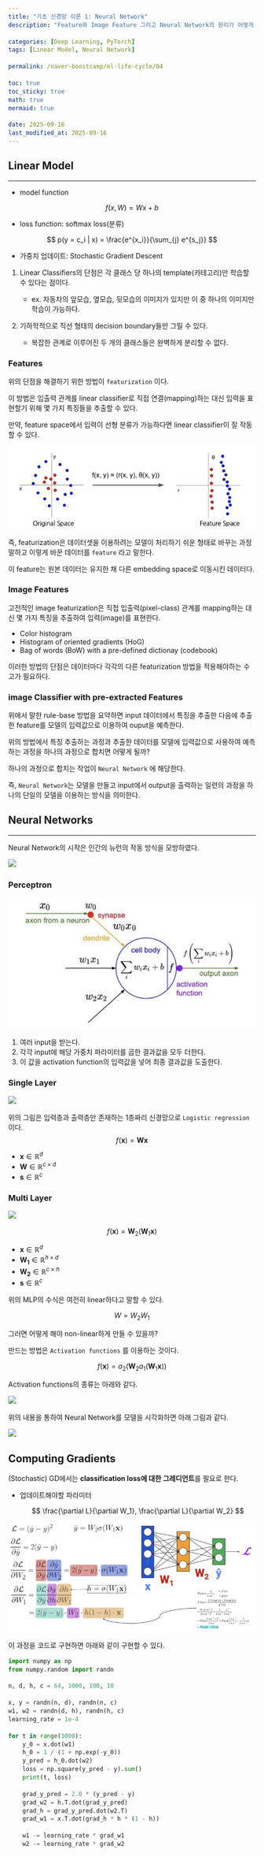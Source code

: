 ```yaml
---
title: "기초 신경망 이론 1: Neural Network"
description: "Feature와 Image Feature 그리고 Neural Network의 원리가 어떻게 되는지 학습하며, MLP 그리고 Activation Function 대한 내용 정리 포스트 입니다."

categories: [Deep Learning, PyTorch]
tags: [Linear Model, Neural Network]

permalink: /naver-boostcamp/ml-life-cycle/04

toc: true
toc_sticky: true
math: true
mermaid: true

date: 2025-09-16
last_modified_at: 2025-09-16
---
```


## Linear Model
-------

- model function

$$
f(x, W) = Wx + b
$$

- loss function: softmax loss(분류)

$$
p(y = c_i | x) = \frac{e^{x_i}}{\sum_{j} e^{s_j}}
$$

- 가중치 업데이트: Stochastic Gradient Descent

1. Linear Classifiers의 단점은 각 클래스 당 하나의 template(카테고리)만 학습할 수 있다는 점이다.

    - ex. 자동차의 앞모습, 옆모습, 뒷모습의 이미지가 있지만 이 중 하나의 이미지만 학습이 가능하다.

2. 기하학적으로 직선 형태의 decision boundary들만 그릴 수 있다.

    - 복잡한 관계로 이루어진 두 개의 클래스들은 완벽하게 분리할 수 없다.

### Features

위의 단점을 해결하기 위한 방법이 `featurization` 이다. 

이 방법은 입출력 관계를 linear classifier로 직접 연결(mapping)하는 대신 입력을 표현할기 위해 몇 가지 특징들을 추출할 수 있다.

만약, feature space에서 입력이 선형 분류가 가능하다면 linear classifier이 잘 작동할 수 있다.

<img src="../assets/img/post/naver-boostcamp/featurization.png">

즉, featurization은 데이터셋을 이용하려는 모델이 처리하기 쉬운 형태로 바꾸는 과정 말하고 이렇게 바꾼 데이터를 `feature` 라고 말한다.

이 feature는 원본 데이터는 유지한 채 다른 embedding space로 이동시킨 데이터다.

### Image Features

고전적인 image featurization은 직접 입출력(pixel-class) 관계를 mapping하는 대신 몇 가지 특징을 추출하여 입력(image)를 표현한다.

- Color histogram
- Histogram of oriented gradients (HoG)
- Bag of words (BoW) with a pre-defined dictionay (codebook)

이러한 방법의 단점은 데이터마다 각각의 다른 featurization 방법을 적용해야하는 수고가 필요하다.

### image Classifier with pre-extracted Features

위에서 말한 rule-base 방법을 요약하면 input 데이터에서 특징을 추출한 다음에 추출한 feature를 모델의 입력값으로 이용하여 ouput을 예측한다.

위의 방법에서 특징 추출하는 과정과 추출한 데이터를 모델에 입력값으로 사용하여 예측하는 과정을 하나의 과정으로 합치면 어떻게 될까?

하나의 과정으로 합치는 작업이 `Neural Network` 에 해당한다.

즉, `Neural Network`는 모델을 만들고 input에서 output을 출력하는 일련의 과정을 하나의 단일의 모델을 이용하는 방식을 의미한다. 

## Neural Networks
--------

Neural Network의 시작은 인간의 뉴런의 작동 방식을 모방하였다.

<img src="https://wikidocs.net/images/page/24958/%EB%89%B4%EB%9F%B0.PNG">

### Perceptron

<img src="../assets/img/post/naver-boostcamp/perceptrion.png">

1. 여러 input을 받는다.
2. 각각 input에 해당 가중치 파라미터를 곱한 결과값을 모두 더한다. 
3. 이 값을 activation function의 입력값을 넣어 최종 결과값을 도출한다.

### Single Layer

<img src="https://mblogthumb-phinf.pstatic.net/MjAxNzA2MTZfNDYg/MDAxNDk3NTc4Njk4MTM1.uEvkg1FYCUhTar5RcZSMZY5-U6swcECrpJALz5KwAA8g.JUB9h9ctN5KK-9zy7JxHpEBgRz_iB7At18obvWX03Skg.PNG.samsjang/%EC%BA%A1%EC%B2%98.PNG?type=w420">

위의 그림은 입력층과 출력층만 존재하는 1층짜리 신경망으로 `Logistic regression` 이다.
$$
f(\mathbf{x}) = \mathbf{W}\mathbf{x}
$$

- $\mathbf{x} \in \mathbb{R}^d$
- $\mathbf{W} \in \mathbb{R}^{c \times d}$
- $\mathbf{s} \in \mathbb{R}^c$



### Multi Layer


<img src="https://smartstuartkim.wordpress.com/wp-content/uploads/2019/02/mlp.png">

$$
f(\mathbf{x}) = \mathbf{W}_2(\mathbf{W}_1\mathbf{x})
$$

- $\mathbf{x} \in \mathbb{R}^d$
- $\mathbf{W_1} \in \mathbb{R}^{h \times d}$
- $\mathbf{W_2} \in \mathbb{R}^{c \times h}$
- $\mathbf{s} \in \mathbb{R}^c$

위의 MLP의 수식은 여전히 linear하다고 말할 수 있다.

$$
W = W_2W_1
$$


그러면 어떻게 해야 non-linear하게 만들 수 있을까?

만드는 방법은 `Activation functions` 를 이용하는 것이다.

$$
f(\mathbf{x}) = a_2(\mathbf{W}_2 a_1(\mathbf{W}_1\mathbf{x}))
$$

Activation functions의 종류는 아래와 같다.

<img src="https://machine-learning.paperspace.com/~gitbook/image?url=https%3A%2F%2F2327526407-files.gitbook.io%2F%7E%2Ffiles%2Fv0%2Fb%2Fgitbook-legacy-files%2Fo%2Fassets%252F-LvBP1svpACTB1R1x_U4%252F-LvNWUoWieQqaGmU_gl9%252F-LvO3qs2RImYjpBE8vln%252Factivation-functions3.jpg%3Falt%3Dmedia%26token%3Df96a3007-5888-43c3-a256-2dafadd5df7c&width=768&dpr=4&quality=100&sign=27b81237&sv=2">


위의 내용을 통하여 Neural Network를 모델을 시각화하면 아래 그림과 같다.

<img src="https://courses.grainger.illinois.edu/cs440/fa2023/lectures/nn-figs/gormley-2layer-net.jpg">

## Computing Gradients

(Stochastic) GD에서는 **classification loss에 대한 그레디언트**를 필요로 한다.

- 업데이트해야할 파라미터

    $$
    \frac{\partial L}{\partial W_1}, \frac{\partial L}{\partial W_2}
    $$

<img src="../assets/img/post/naver-boostcamp/computing_gradients.png">


이 과정을 코드로 구현하면 아래와 같이 구현할 수 있다.

```python
import numpy as np
from numpy.random import randn

n, d, h, c = 64, 1000, 100, 10

x, y = randn(n, d), randn(n, c)
w1, w2 = randn(d, h), randn(h, c)
learning_rate = 1e-4

for t in range(1000):
    y_0 = x.dot(w1)
    h_0 = 1 / (1 + np.exp(-y_0))
    y_pred = h_0.dot(w2)
    loss = np.square(y_pred - y).sum()
    print(t, loss)

    grad_y_pred = 2.0 * (y_pred - y)
    grad_w2 = h.T.dot(grad_y_pred)
    grad_h = grad_y_pred.dot(w2.T)
    grad_w1 = x.T.dot(grad_h * h * (1 - h))

    w1 -= learning_rate * grad_w1
    w2 -= learning_rate * grad_w2
```